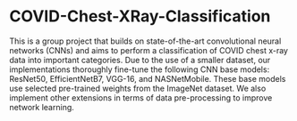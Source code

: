 # COVID-Chest-XRay-Classification

This is a group project that builds on state-of-the-art convolutional neural networks (CNNs) and aims to
perform a classification of COVID chest x-ray data into important categories. Due to the use of a smaller
dataset, our implementations thoroughly fine-tune the following CNN base models: ResNet50,
EfficientNetB7, VGG-16, and NASNetMobile. These base models use selected pre-trained weights from
the ImageNet dataset. We also implement other extensions in terms of data pre-processing to improve
network learning.
